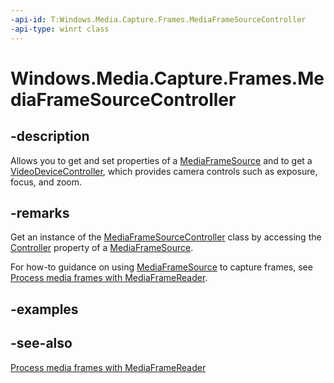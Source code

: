 ```yaml
---
-api-id: T:Windows.Media.Capture.Frames.MediaFrameSourceController
-api-type: winrt class
---
```


<!-- Class syntax.
public class MediaFrameSourceController : Windows.Media.Capture.Frames.IMediaFrameSourceController
-->

# Windows.Media.Capture.Frames.MediaFrameSourceController

## -description
Allows you to get and set properties of a [MediaFrameSource](mediaframesource.md) and to get a [VideoDeviceController](../windows.media.devices/videodevicecontroller.md), which provides camera controls such as exposure, focus, and zoom.

## -remarks
Get an instance of the [MediaFrameSourceController](mediaframesourcecontroller.md) class by accessing the [Controller](mediaframesource_controller.md) property of a [MediaFrameSource](mediaframesource.md).

For how-to guidance on using [MediaFrameSource](mediaframesource.md) to capture frames, see [Process media frames with MediaFrameReader](https://msdn.microsoft.com/windows/uwp/audio-video-camera/process-media-frames-with-mediaframereader).

## -examples

## -see-also
[Process media frames with MediaFrameReader](https://msdn.microsoft.com/windows/uwp/audio-video-camera/process-media-frames-with-mediaframereader)